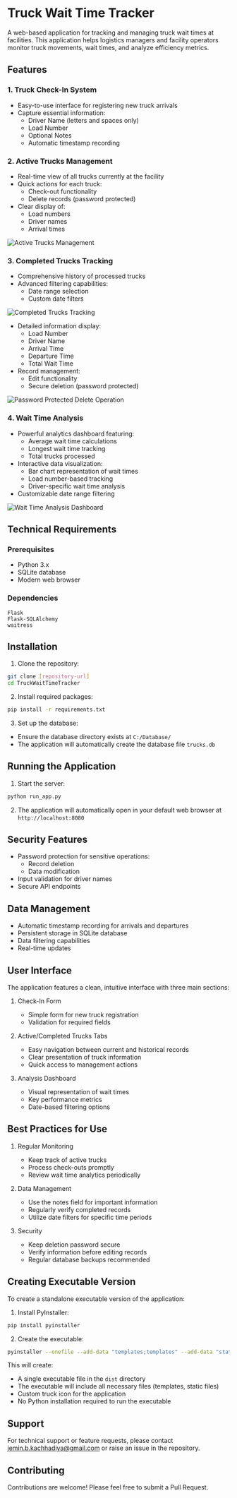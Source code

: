 # Truck Wait Time Tracker

A web-based application for tracking and managing truck wait times at facilities. This application helps logistics managers and facility operators monitor truck movements, wait times, and analyze efficiency metrics.

## Features

### 1. Truck Check-In System
- Easy-to-use interface for registering new truck arrivals
- Capture essential information:
  - Driver Name (letters and spaces only)
  - Load Number
  - Optional Notes
  - Automatic timestamp recording

### 2. Active Trucks Management
- Real-time view of all trucks currently at the facility
- Quick actions for each truck:
  - Check-out functionality
  - Delete records (password protected)
- Clear display of:
  - Load numbers
  - Driver names
  - Arrival times

![Active Trucks Management](files/Active%20Truck.png)

### 3. Completed Trucks Tracking
- Comprehensive history of processed trucks
- Advanced filtering capabilities:
  - Date range selection
  - Custom date filters

![Completed Trucks Tracking](files/Completed%20Truck.png)
- Detailed information display:
  - Load Number
  - Driver Name
  - Arrival Time
  - Departure Time
  - Total Wait Time
- Record management:
  - Edit functionality
  - Secure deletion (password protected)
  
![Password Protected Delete Operation](files/Password%20protected%20delete%20operation.png)

### 4. Wait Time Analysis
- Powerful analytics dashboard featuring:
  - Average wait time calculations
  - Longest wait time tracking
  - Total trucks processed
- Interactive data visualization:
  - Bar chart representation of wait times
  - Load number-based tracking
  - Driver-specific wait time analysis
- Customizable date range filtering

![Wait Time Analysis Dashboard](files/Wait%20time%20analysis.png)

## Technical Requirements

### Prerequisites
- Python 3.x
- SQLite database
- Modern web browser

### Dependencies
```
Flask
Flask-SQLAlchemy
waitress
```

## Installation

1. Clone the repository:
```bash
git clone [repository-url]
cd TruckWaitTimeTracker
```

2. Install required packages:
```bash
pip install -r requirements.txt
```

3. Set up the database:
- Ensure the database directory exists at `C:/Database/`
- The application will automatically create the database file `trucks.db`

## Running the Application

1. Start the server:
```bash
python run_app.py
```

2. The application will automatically open in your default web browser at `http://localhost:8080`

## Security Features

- Password protection for sensitive operations:
  - Record deletion
  - Data modification
- Input validation for driver names
- Secure API endpoints

## Data Management

- Automatic timestamp recording for arrivals and departures
- Persistent storage in SQLite database
- Data filtering capabilities
- Real-time updates

## User Interface

The application features a clean, intuitive interface with three main sections:

1. Check-In Form
   - Simple form for new truck registration
   - Validation for required fields

2. Active/Completed Trucks Tabs
   - Easy navigation between current and historical records
   - Clear presentation of truck information
   - Quick access to management actions

3. Analysis Dashboard
   - Visual representation of wait times
   - Key performance metrics
   - Date-based filtering options

## Best Practices for Use

1. Regular Monitoring
   - Keep track of active trucks
   - Process check-outs promptly
   - Review wait time analytics periodically

2. Data Management
   - Use the notes field for important information
   - Regularly verify completed records
   - Utilize date filters for specific time periods

3. Security
   - Keep deletion password secure
   - Verify information before editing records
   - Regular database backups recommended

## Creating Executable Version

To create a standalone executable version of the application:

1. Install PyInstaller:
```bash
pip install pyinstaller
```

2. Create the executable:
```bash
pyinstaller --onefile --add-data "templates;templates" --add-data "static;static" --icon=truck_blue.ico run_app.py
```

This will create:
- A single executable file in the `dist` directory
- The executable will include all necessary files (templates, static files)
- Custom truck icon for the application
- No Python installation required to run the executable

## Support

For technical support or feature requests, please contact jemin.b.kachhadiya@gmail.com or raise an issue in the repository.

## Contributing

Contributions are welcome! Please feel free to submit a Pull Request.